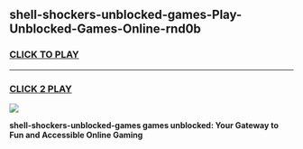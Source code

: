 
## shell-shockers-unblocked-games-Play-Unblocked-Games-Online-rnd0b
<h3>
<a href="https://premium76.site?title=shell-shockers-unblocked-games&ref=25A">CLICK TO PLAY</a></h3>
<hr>

<h3>
<a href="https://premium76.site?title=shell-shockers-unblocked-games&ref=25A">CLICK 2 PLAY</a>
  
</h3>

<a href="https://premium76.site?title=shell-shockers-unblocked-games&ref=25A"><img src="https://clearcache.store/games.png"></a>


**shell-shockers-unblocked-games games unblocked: Your Gateway to Fun and Accessible Online Gaming**
